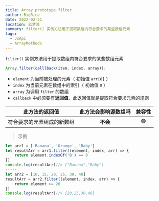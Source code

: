 ```yaml
---
title: Array.prototype.filter
author: BigRice
date: 2022-02-21
location: 云梦泽
summary: filter() 实例方法用于提取数组内符合要求的某些数组元素
tags:
  - JsApi
  - ArrayMethods
---
```


`filter()` 实例方法用于提取数组内符合要求的某些数组元素

```js
Array.filter(calllback(item, index, array));
```

- `element` 为当前被处理的元素（ 初始值 `arr[0]` ）
- `index` 为当前元素在数组中的索引（ 初始值 `0` ）
- `array` 为调用 `filter` 的数组
- `callback` 中必须要有**返回值**，此返回值就是提取符合要求元素的规则

|       此方法的返回值       | 此方法会影响源数组吗 | 兼容性 |
| :------------------------: | :------------------: | :----: |
| 符合要求的元素组成的新数组 |       **不会**       |   🟢   |

> 示例

```js
let arr1 = ['Banana', 'Orange', 'Baby']
let resultArr = arr1.filter((element, index, arr) => {
    return element.indexOf('B') == 0
})
console.log(resultArr)//> ["Banana","Baby"]
-----
let arr2 = [10, 15, 20, 25, 30, 40]
resultArr = arr2.filter((element, index, arr) => {
    return element >= 20
})
console.log(resultArr)//> [20,25,30,40]
```
